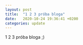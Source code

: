 ```yaml
---
layout: post
title:  "1 2 3 próba bloga"
date:   2020-10-24 19:36:41 +0200
categories: update
---
```


1 2 3 próba bloga ;)
